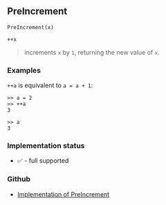 ## PreIncrement

```
PreIncrement(x)

++x
```

> increments `x` by `1`, returning the new value of `x`. 

### Examples

`++a` is equivalent to `a = a + 1`:

```
>> a = 2   
>> ++a    
3    
 
>> a    
3    
```






### Implementation status

* &#x2705; - full supported

### Github

* [Implementation of PreIncrement](https://github.com/axkr/symja_android_library/blob/master/symja_android_library/matheclipse-core/src/main/java/org/matheclipse/core/builtin/Arithmetic.java#L4750) 
